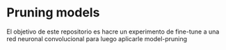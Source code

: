 # Pruning models
 El objetivo de este repositorio es hacre un experimento de fine-tune a una red neuronal convolucional para luego aplicarle model-pruning
